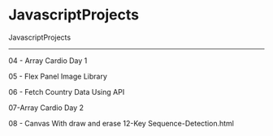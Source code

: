 # JavascriptProjects
JavascriptProjects

--------------------------------
04 - Array Cardio Day 1

05 - Flex Panel Image Library 

06 - Fetch Country Data Using API

07-Array Cardio Day 2

08 - Canvas With draw and erase 
12-Key Sequence-Detection.html
